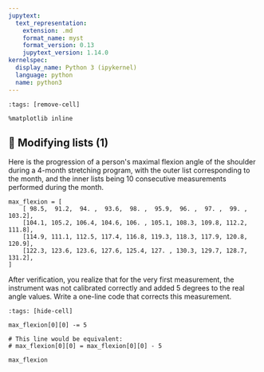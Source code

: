 ```yaml
---
jupytext:
  text_representation:
    extension: .md
    format_name: myst
    format_version: 0.13
    jupytext_version: 1.14.0
kernelspec:
  display_name: Python 3 (ipykernel)
  language: python
  name: python3
---
```


```{code-cell} ipython3
:tags: [remove-cell]

%matplotlib inline
```

## 💪 Modifying lists (1)

Here is the progression of a person's maximal flexion angle of the shoulder during a 4-month stretching program, with the outer list corresponding to the month, and the inner lists being 10 consecutive measurements performed during the month.

```{code-cell} ipython3
max_flexion = [
    [ 98.5,  91.2,  94. ,  93.6,  98. ,  95.9,  96. ,  97. ,  99. , 103.2],
    [104.1, 105.2, 106.4, 104.6, 106. , 105.1, 108.3, 109.8, 112.2, 111.8],
    [114.9, 111.1, 112.5, 117.4, 116.8, 119.3, 118.3, 117.9, 120.8, 120.9],
    [122.3, 123.6, 123.6, 127.6, 125.4, 127. , 130.3, 129.7, 128.7, 131.2],
]
```

After verification, you realize that for the very first measurement, the instrument was not calibrated correctly and added 5 degrees to the real angle values. Write a one-line code that corrects this measurement.

```{code-cell} ipython3
:tags: [hide-cell]

max_flexion[0][0] -= 5

# This line would be equivalent:
# max_flexion[0][0] = max_flexion[0][0] - 5

max_flexion
```

